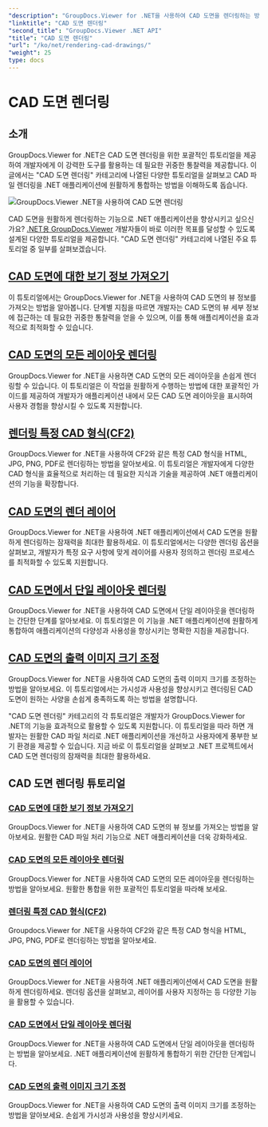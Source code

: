 ```yaml
---
"description": "GroupDocs.Viewer for .NET을 사용하여 CAD 도면을 렌더링하는 방법을 알아보세요. 원활한 CAD 파일 처리를 통해 .NET 애플리케이션을 개선하는 방법을 알아보세요."
"linktitle": "CAD 도면 렌더링"
"second_title": "GroupDocs.Viewer .NET API"
"title": "CAD 도면 렌더링"
"url": "/ko/net/rendering-cad-drawings/"
"weight": 25
type: docs
---
```

# CAD 도면 렌더링


## 소개

GroupDocs.Viewer for .NET은 CAD 도면 렌더링을 위한 포괄적인 튜토리얼을 제공하여 개발자에게 이 강력한 도구를 활용하는 데 필요한 귀중한 통찰력을 제공합니다. 이 글에서는 "CAD 도면 렌더링" 카테고리에 나열된 다양한 튜토리얼을 살펴보고 CAD 파일 렌더링을 .NET 애플리케이션에 원활하게 통합하는 방법을 이해하도록 돕습니다.

![GroupDocs.Viewer .NET을 사용하여 CAD 도면 렌더링](/viewer/rendering-cad-drawings/image.png)

CAD 도면을 원활하게 렌더링하는 기능으로 .NET 애플리케이션을 향상시키고 싶으신가요? [.NET용 GroupDocs.Viewer](#) 개발자들이 바로 이러한 목표를 달성할 수 있도록 설계된 다양한 튜토리얼을 제공합니다. "CAD 도면 렌더링" 카테고리에 나열된 주요 튜토리얼 중 일부를 살펴보겠습니다.

## [CAD 도면에 대한 보기 정보 가져오기](./get-view-info-cad-drawing/)
이 튜토리얼에서는 GroupDocs.Viewer for .NET을 사용하여 CAD 도면의 뷰 정보를 가져오는 방법을 알아봅니다. 단계별 지침을 따르면 개발자는 CAD 도면의 뷰 세부 정보에 접근하는 데 필요한 귀중한 통찰력을 얻을 수 있으며, 이를 통해 애플리케이션을 효과적으로 최적화할 수 있습니다.

## [CAD 도면의 모든 레이아웃 렌더링](./render-all-layouts-cad/)
GroupDocs.Viewer for .NET을 사용하면 CAD 도면의 모든 레이아웃을 손쉽게 렌더링할 수 있습니다. 이 튜토리얼은 이 작업을 원활하게 수행하는 방법에 대한 포괄적인 가이드를 제공하여 개발자가 애플리케이션 내에서 모든 CAD 도면 레이아웃을 표시하여 사용자 경험을 향상시킬 수 있도록 지원합니다.

## [렌더링 특정 CAD 형식(CF2)](./render-specific-cad-formats/)
GroupDocs.Viewer for .NET을 사용하여 CF2와 같은 특정 CAD 형식을 HTML, JPG, PNG, PDF로 렌더링하는 방법을 알아보세요. 이 튜토리얼은 개발자에게 다양한 CAD 형식을 효율적으로 처리하는 데 필요한 지식과 기술을 제공하여 .NET 애플리케이션의 기능을 확장합니다.

## [CAD 도면의 렌더 레이어](./render-layers-cad/)
GroupDocs.Viewer for .NET을 사용하여 .NET 애플리케이션에서 CAD 도면을 원활하게 렌더링하는 잠재력을 최대한 활용하세요. 이 튜토리얼에서는 다양한 렌더링 옵션을 살펴보고, 개발자가 특정 요구 사항에 맞게 레이어를 사용자 정의하고 렌더링 프로세스를 최적화할 수 있도록 지원합니다.

## [CAD 도면에서 단일 레이아웃 렌더링](./render-single-layout-cad/)
GroupDocs.Viewer for .NET을 사용하여 CAD 도면에서 단일 레이아웃을 렌더링하는 간단한 단계를 알아보세요. 이 튜토리얼은 이 기능을 .NET 애플리케이션에 원활하게 통합하여 애플리케이션의 다양성과 사용성을 향상시키는 명확한 지침을 제공합니다.

## [CAD 도면의 출력 이미지 크기 조정](./adjust-output-image-size-cad/)
GroupDocs.Viewer for .NET을 사용하여 CAD 도면의 출력 이미지 크기를 조정하는 방법을 알아보세요. 이 튜토리얼에서는 가시성과 사용성을 향상시키고 렌더링된 CAD 도면이 원하는 사양을 손쉽게 충족하도록 하는 방법을 설명합니다.

"CAD 도면 렌더링" 카테고리의 각 튜토리얼은 개발자가 GroupDocs.Viewer for .NET의 기능을 효과적으로 활용할 수 있도록 지원합니다. 이 튜토리얼을 따라 하면 개발자는 원활한 CAD 파일 처리로 .NET 애플리케이션을 개선하고 사용자에게 풍부한 보기 환경을 제공할 수 있습니다. 지금 바로 이 튜토리얼을 살펴보고 .NET 프로젝트에서 CAD 도면 렌더링의 잠재력을 최대한 활용하세요.

## CAD 도면 렌더링 튜토리얼
### [CAD 도면에 대한 보기 정보 가져오기](./get-view-info-cad-drawing/)
GroupDocs.Viewer for .NET을 사용하여 CAD 도면의 뷰 정보를 가져오는 방법을 알아보세요. 원활한 CAD 파일 처리 기능으로 .NET 애플리케이션을 더욱 강화하세요.
### [CAD 도면의 모든 레이아웃 렌더링](./render-all-layouts-cad/)
GroupDocs.Viewer for .NET을 사용하여 CAD 도면의 모든 레이아웃을 렌더링하는 방법을 알아보세요. 원활한 통합을 위한 포괄적인 튜토리얼을 따라해 보세요.
### [렌더링 특정 CAD 형식(CF2)](./render-specific-cad-formats/)
Groupdocs.Viewer for .NET을 사용하여 CF2와 같은 특정 CAD 형식을 HTML, JPG, PNG, PDF로 렌더링하는 방법을 알아보세요.
### [CAD 도면의 렌더 레이어](./render-layers-cad/)
GroupDocs.Viewer for .NET을 사용하여 .NET 애플리케이션에서 CAD 도면을 원활하게 렌더링하세요. 렌더링 옵션을 살펴보고, 레이어를 사용자 지정하는 등 다양한 기능을 활용할 수 있습니다.
### [CAD 도면에서 단일 레이아웃 렌더링](./render-single-layout-cad/)
GroupDocs.Viewer for .NET을 사용하여 CAD 도면에서 단일 레이아웃을 렌더링하는 방법을 알아보세요. .NET 애플리케이션에 원활하게 통합하기 위한 간단한 단계입니다.
### [CAD 도면의 출력 이미지 크기 조정](./adjust-output-image-size-cad/)
GroupDocs.Viewer for .NET을 사용하여 CAD 도면의 출력 이미지 크기를 조정하는 방법을 알아보세요. 손쉽게 가시성과 사용성을 향상시키세요.